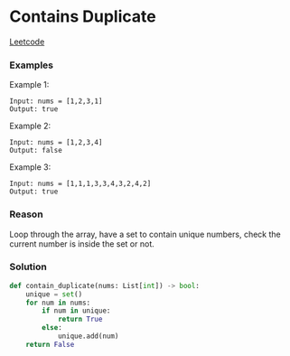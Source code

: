 # Contains Duplicate

[Leetcode](https://leetcode.com/problems/contains-duplicate/)

### Examples

Example 1:

```
Input: nums = [1,2,3,1]
Output: true
```

Example 2:

```
Input: nums = [1,2,3,4]
Output: false
```

Example 3:

```
Input: nums = [1,1,1,3,3,4,3,2,4,2]
Output: true
```

### Reason

Loop through the array, have a set to contain unique numbers, check the current number is inside the set or not.

### Solution

```python
def contain_duplicate(nums: List[int]) -> bool:
    unique = set()
    for num in nums:
        if num in unique:
            return True
        else:
            unique.add(num)
    return False
```
